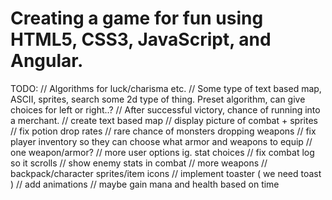 # Creating a game for fun using HTML5, CSS3, JavaScript, and Angular.

TODO:
  // Algorithms for luck/charisma etc.
  // Some type of text based map, ASCII, sprites, search some 2d type of thing. Preset algorithm, can give choices for left or right..?
  // After successful victory, chance of running into a merchant.
  // create text based map
  // display picture of combat + sprites
  // fix potion drop rates
  // rare chance of monsters dropping weapons
  // fix player inventory so they can choose what armor and weapons to equip
  // one weapon/armor?
  // more user options ig. stat choices
  // fix combat log so it scrolls
  // show enemy stats in combat
  // more weapons
  // backpack/character sprites/item icons
  // implement toaster ( we need toast )
  // add animations
  // maybe gain mana and health based on time
